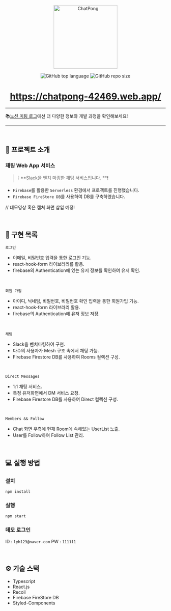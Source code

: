 <p align='middle'>
<a href='https://github.com/42Sloth/chat-service'><img src='https://user-images.githubusercontent.com/51367622/135373893-9db0c5a8-11d7-4cbf-a1b2-164fdc07eee3.png' width="200px;" alt="ChatPong" /></a></p>
<p align='middle'> <img alt="GitHub top language" src="https://img.shields.io/github/languages/top/42Sloth/chat-service?color=blueviolet"> <img alt="GitHub repo size" src="https://img.shields.io/github/repo-size/42Sloth/chat-service">

<h1 align='middle'><a href='https://chatpong-42469.web.app/'>https://chatpong-42469.web.app/</a></h1>

---

📚[노션 미팅 로그](https://www.notion.so/chatpong/ChatPong-f25d60c5c889458ca5bda8a5cdbe55f4)에선 더 다양한 정보와 개발 과정을 확인해보세요!

---

<br/>

## 📌 프로젝트 소개

### 채팅 Web App 서비스

> ❕ **Slack을 벤치 마킹한 채팅 서비스입니다. **❗

- `Firebase`를 활용한 `Serverless` 환경에서 프로젝트를 진행했습니다.
- `Firebase FireStore DB`를 사용하여 DB를 구축하였습니다.

// 데모영상 혹은 캡처 화면 삽입 예정!

<br/>

## 📑 구현 목록

`로그인`

- 이메일, 비밀번호 입력을 통한 로그인 기능.
- react-hook-form 라이브러리를 활용.
- firebase의 Authentication에 있는 유저 정보를 확인하여 유저 확인.

<br/>

`회원 가입`

- 아이디, 닉네임, 비밀번호, 비밀번호 확인 입력을 통한 회원가입 기능.
- react-hook-form 라이브러리 활용.
- firebase의 Authentication에 유저 정보 저장.

<br/>

`채팅`

- Slack을 벤치마킹하여 구현.
- 다수의 사용자가 Mesh 구조 속에서 채팅 가능.
- Firebase Firestore DB를 사용하여 Rooms 컬렉션 구성.

<br/>

`Direct Messages`

- 1:1 채팅 서비스.
- 특정 유저화면에서 DM 서비스 요청.
- Firebase Firestore DB를 사용하여 Direct 컬렉션 구성.

<br/>

`Members && Follow`

- Chat 화면 우측에 현재 Room에 속해있는 UserList 노출.
- User를 Follow하여 Follow List 관리.

<br/>

## 💻 실행 방법

### 설치

`npm install`

### 실행

`npm start`

### 데모 로그인

ID : `lyh123@naver.com`
PW : `111111`

<br/>

## ⚙ 기술 스택

- Typescript
- React.js
- Recoil
- Firebase FireStore DB
- Styled-Components
